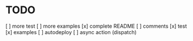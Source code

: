 # TODO

[ ] more test
[ ] more examples
[x] complete README
[ ] comments
[x] test
[x] examples
[ ] autodeploy
[ ] async action (dispatch)
